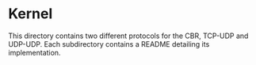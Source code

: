 # Kernel

This directory contains two different protocols for the CBR, TCP-UDP and UDP-UDP. Each subdirectory contains a README detailing its implementation.